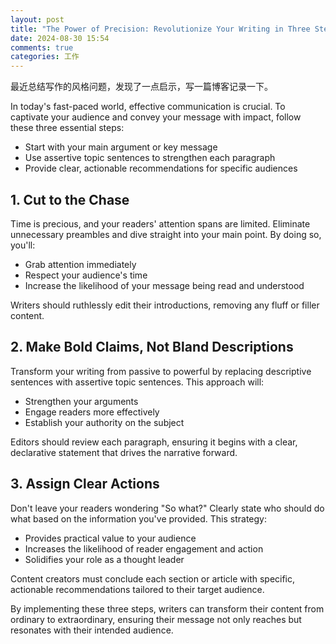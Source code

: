 ```yaml
---
layout: post
title: "The Power of Precision: Revolutionize Your Writing in Three Steps"
date: 2024-08-30 15:54
comments: true
categories: 工作 
---
```


最近总结写作的风格问题，发现了一点启示，写一篇博客记录一下。

In today's fast-paced world, effective communication is crucial. To captivate your audience and convey your message with impact, follow these three essential steps:

* Start with your main argument or key message
* Use assertive topic sentences to strengthen each paragraph
* Provide clear, actionable recommendations for specific audiences

<!--more-->
## 1. Cut to the Chase

Time is precious, and your readers' attention spans are limited. Eliminate unnecessary preambles and dive straight into your main point. By doing so, you'll:

- Grab attention immediately
- Respect your audience's time
- Increase the likelihood of your message being read and understood

Writers should ruthlessly edit their introductions, removing any fluff or filler content.

## 2. Make Bold Claims, Not Bland Descriptions

Transform your writing from passive to powerful by replacing descriptive sentences with assertive topic sentences. This approach will:

- Strengthen your arguments
- Engage readers more effectively
- Establish your authority on the subject

Editors should review each paragraph, ensuring it begins with a clear, declarative statement that drives the narrative forward.

## 3. Assign Clear Actions

Don't leave your readers wondering "So what?" Clearly state who should do what based on the information you've provided. This strategy:

- Provides practical value to your audience
- Increases the likelihood of reader engagement and action
- Solidifies your role as a thought leader

Content creators must conclude each section or article with specific, actionable recommendations tailored to their target audience.

By implementing these three steps, writers can transform their content from ordinary to extraordinary, ensuring their message not only reaches but resonates with their intended audience.
